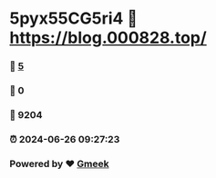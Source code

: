 # 5pyx55CG5ri4 :link: https://blog.000828.top/ 
### :page_facing_up: [5](https://blog.000828.top//tag.html) 
### :speech_balloon: 0 
### :hibiscus: 9204 
### :alarm_clock: 2024-06-26 09:27:23 
### Powered by :heart: [Gmeek](https://github.com/Meekdai/Gmeek)
